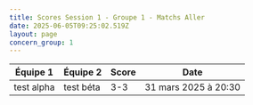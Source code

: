 ```yaml
---
title: Scores Session 1 - Groupe 1 - Matchs Aller
date: 2025-06-05T09:25:02.519Z
layout: page
concern_group: 1
---
```




| Équipe 1 | Équipe 2 | Score | Date |
|----------|----------|-------|------|
| test alpha | test béta | 3-3 | 31 mars 2025 à 20:30 |
